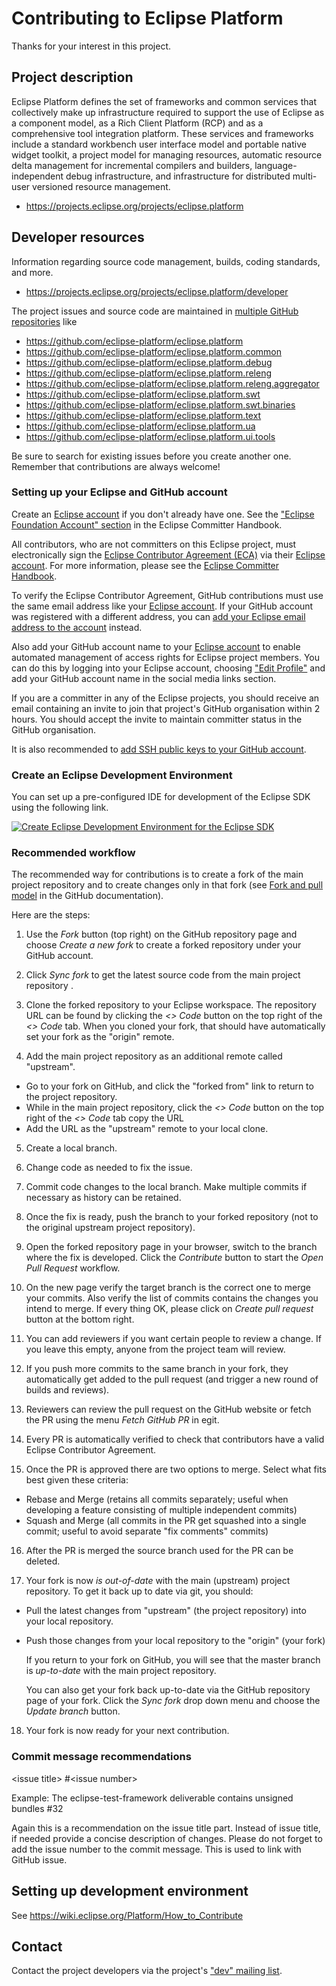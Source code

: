 # Contributing to Eclipse Platform

Thanks for your interest in this project.

## Project description

Eclipse Platform defines the set of frameworks and common services that
collectively make up infrastructure required to support the use of Eclipse as a
component model, as a Rich Client Platform (RCP) and as a comprehensive tool
integration platform. These services and frameworks include a standard workbench
user interface model and portable native widget toolkit, a project model for
managing resources, automatic resource delta management for incremental
compilers and builders, language-independent debug infrastructure, and
infrastructure for distributed multi-user versioned resource management.

* https://projects.eclipse.org/projects/eclipse.platform

## Developer resources

Information regarding source code management, builds, coding standards, and
more.

* https://projects.eclipse.org/projects/eclipse.platform/developer

The project issues and source code are maintained in [multiple GitHub repositories](https://github.com/orgs/eclipse-platform/repositories) like
* https://github.com/eclipse-platform/eclipse.platform
* https://github.com/eclipse-platform/eclipse.platform.common
* https://github.com/eclipse-platform/eclipse.platform.debug
* https://github.com/eclipse-platform/eclipse.platform.releng
* https://github.com/eclipse-platform/eclipse.platform.releng.aggregator
* https://github.com/eclipse-platform/eclipse.platform.swt
* https://github.com/eclipse-platform/eclipse.platform.swt.binaries
* https://github.com/eclipse-platform/eclipse.platform.text
* https://github.com/eclipse-platform/eclipse.platform.ua
* https://github.com/eclipse-platform/eclipse.platform.ui.tools


Be sure to search for existing issues before you create another one. Remember that
contributions are always welcome!

### Setting up your Eclipse and GitHub account

Create an [Eclipse account](https://accounts.eclipse.org/) if you don't already have one. 
See the ["Eclipse Foundation Account" section](https://www.eclipse.org/projects/handbook/#contributing-account) in the Eclipse Committer Handbook.

All contributors, who are not committers on this Eclipse project,
must electronically sign the [Eclipse Contributor Agreement (ECA)](https://www.eclipse.org/legal/ECA.php)
via their [Eclipse account](https://accounts.eclipse.org/).
For more information, please see the [Eclipse Committer Handbook](https://www.eclipse.org/projects/handbook/#contributing).

To verify the Eclipse Contributor Agreement, GitHub contributions must use the 
same email address like your [Eclipse account](https://accounts.eclipse.org/).
If your GitHub account was registered with a different address, you can [add your Eclipse
email address to the account](https://github.com/settings/emails) instead.

Also add your GitHub account name to your [Eclipse account](https://accounts.eclipse.org/) to enable automated management of access rights for Eclipse project members. 
You can do this by logging into your Eclipse account, choosing ["Edit Profile"](https://accounts.eclipse.org/user/edit) and add your GitHub account name in the social media links section.

If you are a committer in any of the Eclipse projects, you should receive an email containing an invite to join 
that project's GitHub organisation within 2 hours. You should accept the invite to maintain committer status in the GitHub organisation.

It is also recommended to [add SSH public keys to your GitHub account](https://github.com/settings/keys).

### Create an Eclipse Development Environment

You can set up a pre-configured IDE for development of the Eclipse SDK using the following link.

[![Create Eclipse Development Environment for the Eclipse SDK](https://download.eclipse.org/oomph/www/setups/svg/Platform_SDK.svg)](https://www.eclipse.org/setups/installer/?url=https://raw.githubusercontent.com/eclipse-platform/eclipse.platform.releng.aggregator/master/oomph/PlatformSDKConfiguration.setup&show=true "Click to open Eclipse-Installer Auto Launch or drag onto your running installer's title area")

### Recommended workflow

The recommended way for contributions is to create a fork of the main project repository and to create changes only in that fork
(see [Fork and pull model](https://docs.github.com/en/pull-requests/collaborating-with-pull-requests/getting-started/about-collaborative-development-models#fork-and-pull-model) in the GitHub documentation).

Here are the steps:

1. Use the _Fork_ button (top right) on the GitHub repository page and choose _Create a new fork_ to create a forked repository under your GitHub account.

2. Click _Sync fork_ to get the latest source code from the  main project repository .

3. Clone the forked repository to your Eclipse workspace. The repository URL can be found by clicking the _<> Code_ button on the top right of the _<> Code_ tab. When you cloned your fork, that should have automatically set your fork as the "origin" remote.

4. Add the main project repository as an additional remote called "upstream".
* Go to your fork on GitHub, and click the "forked from" link to return to the project repository. 
* While in the main project repository, click the _<> Code_ button on the top right of the _<> Code_ tab copy the URL 
* Add the URL as the "upstream" remote to your local clone.

5. Create a local branch.

6. Change code as needed to fix the issue.

7. Commit code changes to the local branch. Make multiple commits if necessary as history can be retained.

8. Once the fix is ready, push the branch to your forked repository (not to the original upstream project repository).

9. Open the forked repository page in your browser, switch to the branch where the fix is developed. Click the _Contribute_ button to start the _Open Pull Request_ workflow.

10. On the new page verify the target branch is the correct one to merge your commits. Also verify the list of commits contains the changes you intend to merge. If every thing OK, please click on _Create pull request_ button at the bottom right.

11. You can add reviewers if you want certain people to review a change. If you leave this empty, anyone from the project team will review.

12. If you push more commits to the same branch in your fork, they automatically get added to the pull request (and trigger a new round of builds and reviews).

13. Reviewers can review the pull request on the GitHub website or fetch the PR using the menu _Fetch GitHub PR_ in egit.

14. Every PR is automatically verified to check that contributors have a valid Eclipse Contributor Agreement.

15. Once the PR is approved there are two options to merge. Select what fits best given these criteria:
  * Rebase and Merge (retains all commits separately; useful when developing a feature consisting of multiple independent commits)
  * Squash and Merge (all commits in the PR get squashed into a single commit; useful to avoid separate "fix comments" commits)

16. After the PR is merged the source branch used for the PR can be deleted. 

17. Your fork is now _is out-of-date_ with the main (upstream) project repository. To get it back up to date via git, you should:
* Pull the latest changes from "upstream" (the project repository) into your local repository. 
* Push those changes from your local repository to the "origin" (your fork)
  
  If you return to your fork on GitHub, you will see that the master branch is _up-to-date_ with the main project repository.
  
  You can also get your fork back up-to-date via the GitHub repository page of your fork. Click the _Sync fork_ drop down menu and choose the _Update branch_ button.

18. Your fork is now ready for your next contribution. 

### Commit message recommendations

  \<issue title\> \#\<issue number\>
  
  Example: The eclipse-test-framework deliverable contains unsigned bundles \#32
  
  Again this is a recommendation on the issue title part. Instead of issue title, if needed provide a concise description of changes. 
  Please do not forget to add the issue number to the commit message. This is used to link with GitHub issue.

## Setting up development environment

See https://wiki.eclipse.org/Platform/How_to_Contribute

## Contact

Contact the project developers via the project's ["dev" mailing list](https://dev.eclipse.org/mailman/listinfo/platform-dev).

